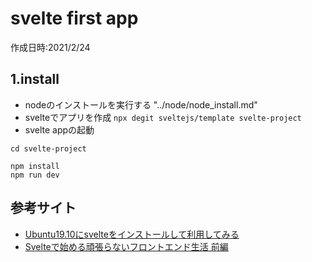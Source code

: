 # svelte first app
作成日時:2021/2/24

## 1.install
* nodeのインストールを実行する
"../node/node_install.md"
* svelteでアプリを作成
`npx degit sveltejs/template svelte-project`
* svelte appの起動
```
cd svelte-project

npm install
npm run dev
```

## 参考サイト
* [Ubuntu19.10にsvelteをインストールして利用してみる](https://mebee.info/2019/11/16/post-3963/)
* [Svelteで始める頑張らないフロントエンド生活 前編](https://sbfl.net/blog/2019/12/04/svelte-frontend-1/)
